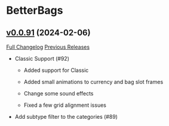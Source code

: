 # BetterBags

## [v0.0.91](https://github.com/Cidan/BetterBags/tree/v0.0.91) (2024-02-06)
[Full Changelog](https://github.com/Cidan/BetterBags/compare/v0.0.90...v0.0.91) [Previous Releases](https://github.com/Cidan/BetterBags/releases)

- Classic Support (#92)  
    * Added support for Classic  
    * Added small animations to currency and bag slot frames  
    * Change some sound effects  
    * Fixed a few grid alignment issues  
- Add subtype filter to the categories (#89)  
